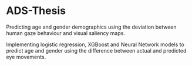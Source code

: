 # ADS-Thesis
Predicting age and gender demographics using the deviation between human gaze behaviour and visual saliency maps.

Implementing logistic regression, XGBoost and Neural Network models to predict age and gender using the difference between actual and predicted eye movements. 
